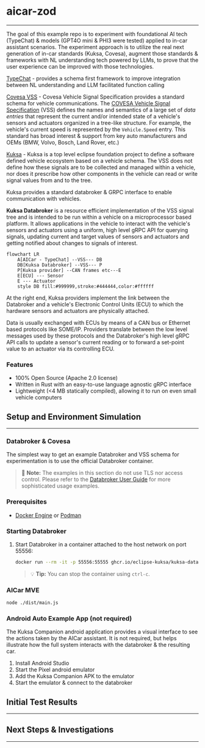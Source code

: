# aicar-zod
---
The goal of this example repo is to experiment with foundational AI tech (TypeChat) & models (GPT4O mini & PHI3 were tested) applied to in-car assistant scenarios.  The experiment approach is to utilize the real next generation of in-car standards (Kuksa, Covesa), augment those standards & frameworks with NL understanding tech powered by LLMs, to prove that the user experience can be improved with those technologies. 

[TypeChat](https://microsoft.github.io/TypeChat/) - provides a schema first framework to improve integration between NL understanding and LLM facilitated function calling

[Covesa VSS](https://covesa.global/) -
Covesa Vehicle Signal Specification provides a standard schema for vehicle communications. The [COVESA Vehicle Signal Specification](https://covesa.github.io/vehicle_signal_specification/) (VSS) defines the names and semantics of a large set of _data entries_ that represent the current and/or intended state of a vehicle's sensors and actuators organized in a tree-like structure. For example, the vehicle's current speed is represented by the `Vehicle.Speed` entry.
This standard has broad interest & support from key auto manufacturers and OEMs (BMW, Volvo, Bosch, Land Rover, etc.)

[Kuksa](https://projects.eclipse.org/projects/automotive.kuksa) -
Kuksa is a top level eclipse foundation project to define a software defined vehicle ecosystem based on a vehicle schema.  The VSS does not define how these signals are to be collected and managed within a vehicle, nor does it prescribe how other components in the vehicle can read or write signal values from and to the tree.  

Kuksa provides a standard databroker & GRPC interface to enable communication with vehicles.

**Kuksa Databroker** is a resource efficient implementation of the VSS signal tree and is intended to be run within a vehicle on a microprocessor based platform. It allows applications in the vehicle to interact with the vehicle's sensors and actuators using a uniform, high level gRPC API for querying signals, updating current and target values of sensors and actuators and getting notified about changes to signals of interest.

<!-- black box diagram -- inputs/outputs -->

```mermaid
flowchart LR
    A[AICar - TypeChat] --VSS--- DB
    DB[Kuksa Databroker] --VSS--- P
    P[Kuksa provider] --CAN frames etc---E
    E[ECU] --- Sensor
    E --- Actuator
    style DB fill:#999999,stroke:#444444,color:#ffffff
```

At the right end, Kuksa providers implement the link between the Databroker and a vehicle's Electronic Control Units (ECU) to which the hardware sensors and actuators are physically attached.

Data is usually exchanged with ECUs by means of a CAN bus or Ethernet based protocols like SOME/IP. Providers translate between the low level messages used by these protocols and the Databroker's high level gRPC API calls to update a sensor's current reading or to forward a set-point value to an actuator via its controlling ECU.


### Features

- 100% Open Source (Apache 2.0 license)
- Written in Rust with an easy-to-use language agnostic gRPC interface
- Lightweight (<4 MB statically compiled), allowing it to run on even small vehicle computers  



## Setup and Environment Simulation 
---
### Databroker & Covesa
The simplest way to get an example Databroker and VSS schema for experimentation is to use the official Databroker container.  

> :memo: **Note:** The examples in this section do not use TLS nor access control. Please refer to the [Databroker User Guide](./doc/user_guide.md) for more sophisticated usage examples.

### Prerequisites

- [Docker Engine](https://docs.docker.com/engine/install/) or [Podman](https://podman.io/docs/installation)

### Starting Databroker

1. Start Databroker in a container attached to the host network on port 55556:

   ```sh
   docker run --rm -it -p 55556:55555 ghcr.io/eclipse-kuksa/kuksa-databroker:main --insecure --enable-databroker-v1
   ```

   > :bulb: **Tip:** You can stop the container using `ctrl-c`.

### AICar MVE

   ```sh
   node ./dist/main.js
   ```

### Android Auto Example App (not required)
The Kuksa Companion android application provides a visual interface to see the actions taken by the AICar assistant.  It is not required, but helps illustrate how the full system interacts with the databroker & the resulting car.
1.  Install Android Studio
2.  Start the Pixel android emulator
3.  Add the Kuksa Companion APK to the emulator
4.  Start the emulator & connect to the databroker

## Initial Test Results
---



## Next Steps & Investigations
---
